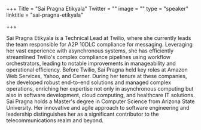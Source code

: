 +++
Title = "Sai Pragna Etikyala"
Twitter = ""
image = ""
type = "speaker"
linktitle = "sai-pragna-etikyala"

+++

Sai Pragna Etikyala is a Technical Lead at Twilio, where she currently leads the team responsible for A2P 10DLC compliance for messaging. Leveraging her vast experience with asynchronous systems, she has efficiently streamlined Twilio's complex compliance pipelines using workflow orchestrators, leading to notable improvements in manageability and operational efficiency. Before Twilio, Sai Pragna held key roles at Amazon Web Services, Yahoo, and Cerner. During her tenure at these companies, she developed robust end-to-end solutions and managed complex operations, enriching her expertise not only in asynchronous computing but also in software development, cloud computing, and healthcare IT solutions. Sai Pragna holds a Master's degree in Computer Science from Arizona State University. Her innovative and agile approach to software engineering and leadership distinguishes her as a significant contributor to the telecommunications realm and beyond.
